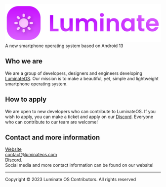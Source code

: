 ![LuminateOS Logo](/LuminateLogo.svg)
<br>
A new smartphone operating system based on Android 13

## Who we are
We are a group of developers, designers and engineers developing [LuminateOS](https://luminateos.com). Our mission is to make a beautiful, yet, simple and lightweight smartphone operating system.

## How to apply
We are open to new developers who can contribute to LuminateOS. If you wish to apply, you can make a ticket and apply on our [Discord](http://discord.luminateos.com). Everyone who can contribute to our team are welcome!

## Contact and more information
[Website](https://luminateos.com) <br>
contact@luminateos.com <br>
[Discord](http://discord.luminateos.com). <br>
Social media and more contact information can be found on our website!

---
Copyright © 2023 Luminate OS Contributors. All rights reserved